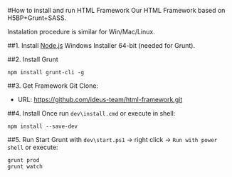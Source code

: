 #How to install and run HTML Framework
Our HTML Framework based on H5BP+Grunt+SASS.

Instalation procedure is similar for Win/Mac/Linux.

##1. Install [Node.js](http://nodejs.org/download/)
Windows Installer 64-bit (needed for Grunt).

##2. Install Grunt
```
npm install grunt-cli -g
```

##3. Get Framework
Git Clone:
- URL: https://github.com/ideus-team/html-framework.git

##4. Install
Once run `dev\install.cmd` or execute in shell:
```shell
npm install --save-dev
```

##5. Run
Start Grunt with `dev\start.ps1` → right click → `Run with power shell` or execute:
```shell
grunt prod
grunt watch
```
